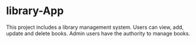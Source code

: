 # library-App
This project includes a library management system. Users can view, add, update and delete books. Admin users have the authority to manage books.
